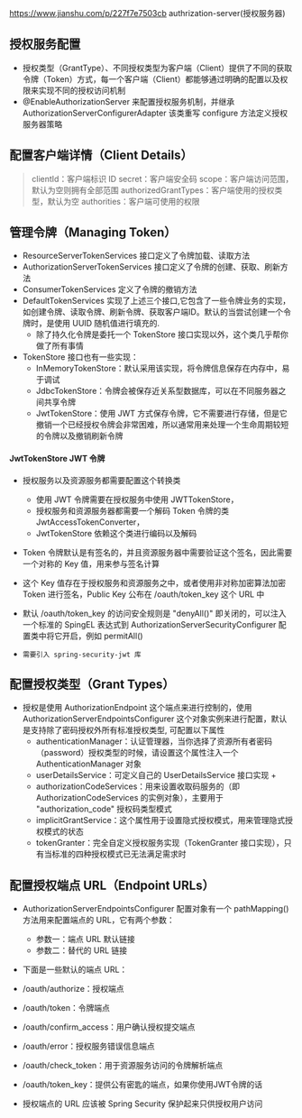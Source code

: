 https://www.jianshu.com/p/227f7e7503cb
authrization-server(授权服务器)

## 授权服务配置
+ 授权类型（GrantType）、不同授权类型为客户端（Client）提供了不同的获取令牌（Token）方式，每一个客户端（Client）都能够通过明确的配置以及权限来实现不同的授权访问机制
+  @EnableAuthorizationServer 来配置授权服务机制，并继承 AuthorizationServerConfigurerAdapter 该类重写 configure 方法定义授权服务器策略

## 配置客户端详情（Client Details）
> clientId：客户端标识 ID
> secret：客户端安全码
> scope：客户端访问范围，默认为空则拥有全部范围
> authorizedGrantTypes：客户端使用的授权类型，默认为空
> authorities：客户端可使用的权限

## 管理令牌（Managing Token）
+ ResourceServerTokenServices 接口定义了令牌加载、读取方法
+ AuthorizationServerTokenServices 接口定义了令牌的创建、获取、刷新方法
+ ConsumerTokenServices 定义了令牌的撤销方法
+ DefaultTokenServices 实现了上述三个接口,它包含了一些令牌业务的实现，如创建令牌、读取令牌、刷新令牌、获取客户端ID。默认的当尝试创建一个令牌时，是使用 UUID 随机值进行填充的.
    + 除了持久化令牌是委托一个 TokenStore 接口实现以外，这个类几乎帮你做了所有事情
+ TokenStore 接口也有一些实现： 
    + InMemoryTokenStore：默认采用该实现，将令牌信息保存在内存中，易于调试
    + JdbcTokenStore：令牌会被保存近关系型数据库，可以在不同服务器之间共享令牌
    + JwtTokenStore：使用 JWT 方式保存令牌，它不需要进行存储，但是它撤销一个已经授权令牌会非常困难，所以通常用来处理一个生命周期较短的令牌以及撤销刷新令牌

#### JwtTokenStore JWT 令牌

+ 授权服务以及资源服务都需要配置这个转换类
  + 使用 JWT 令牌需要在授权服务中使用 JWTTokenStore，
  + 授权服务和资源服务器都需要一个解码 Token 令牌的类 JwtAccessTokenConverter，
  + JwtTokenStore 依赖这个类进行编码以及解码

+ Token 令牌默认是有签名的，并且资源服务器中需要验证这个签名，因此需要一个对称的 Key 值，用来参与签名计算
+ 这个 Key  值存在于授权服务和资源服务之中，或者使用非对称加密算法加密 Token 进行签名，Public Key 公布在 /oauth/token_key 这个 URL 中
+ 默认 /oauth/token_key 的访问安全规则是 "denyAll()" 即关闭的，可以注入一个标准的 SpingEL 表达式到 AuthorizationServerSecurityConfigurer 配置类中将它开启，例如 permitAll()
+ `需要引入 spring-security-jwt 库`

## 配置授权类型（Grant Types）

+ 授权是使用 AuthorizationEndpoint 这个端点来进行控制的，使用 AuthorizationServerEndpointsConfigurer 这个对象实例来进行配置，默认是支持除了密码授权外所有标准授权类型, 可配置以下属性
  + authenticationManager：认证管理器，当你选择了资源所有者密码（password）授权类型的时候，请设置这个属性注入一个 AuthenticationManager 对象
  + userDetailsService：可定义自己的 UserDetailsService 接口实现
    + 
  + authorizationCodeServices：用来设置收取码服务的（即 AuthorizationCodeServices 的实例对象），主要用于 "authorization_code" 授权码类型模式
  + implicitGrantService：这个属性用于设置隐式授权模式，用来管理隐式授权模式的状态
  + tokenGranter：完全自定义授权服务实现（TokenGranter 接口实现），只有当标准的四种授权模式已无法满足需求时

## 配置授权端点 URL（Endpoint URLs）

+ AuthorizationServerEndpointsConfigurer 配置对象有一个 pathMapping() 方法用来配置端点的 URL，它有两个参数：
  + 参数一：端点 URL 默认链接
  + 参数二：替代的 URL 链接

+  下面是一些默认的端点 URL：
  + /oauth/authorize：授权端点
  + /oauth/token：令牌端点
  + /oauth/confirm_access：用户确认授权提交端点
  + /oauth/error：授权服务错误信息端点
  + /oauth/check_token：用于资源服务访问的令牌解析端点
  + /oauth/token_key：提供公有密匙的端点，如果你使用JWT令牌的话

+ 授权端点的 URL 应该被 Spring Security 保护起来只供授权用户访问    

